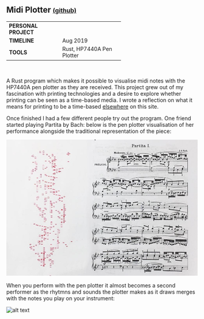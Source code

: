 ## Midi Plotter <span style="font-size: 16px;" > [(github)](https://github.com/jskjott/midi-plotter) </span>

<table style="width:60%">
  <tr>
    <td><b>PERSONAL PROJECT</b></td>
  </tr>
  <tr>
    <td><b>TIMELINE</b></td>
    <td>Aug 2019</td>
  </tr>
  <tr>
    <td><b>TOOLS</b></td>
    <td>Rust, HP7440A Pen Plotter</td>
  </tr>
</table> <br>

A Rust program which makes it possible to visualise midi notes with the HP7440A pen plotter as they are received. This project grew out of my fascination with printing technologies and a desire to explore whether printing can be seen as a time-based media. I wrote a reflection on what it means for printing to be a time-based [elsewhere](http://jskjott.com/#The_Printing_Process_as_Time_based_Media.md) on this site.

Once finished I had a few different people try out the program. One friend started playing Partita by Bach: below is the pen plotter visualisation of her performance alongside the traditional representation of the piece: 

![alt text](img/midi-plotter-eli-cropped.jpg)

When you perform with the pen plotter it almost becomes a second performer as the rhytmns and sounds the plotter makes as it draws merges with the notes you play on your instrument:

![alt text](https://raw.githubusercontent.com/jskjott/midi-plotter/master/midi-plotter.gif)